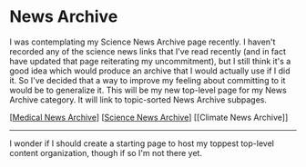 # News Archive

I was contemplating my Science News Archive page recently.  I haven't recorded any of the science news links that I've read recently (and in fact have updated that page reiterating my uncommitment), but I still think it's a good idea which would produce an archive that I would actually use if I did it.  So I've decided that a way to improve my feeling about committing to it would be to generalize it.  This will be my new top-level page for my News Archive category.  It will link to topic-sorted News Archive subpages.

[[Medical News Archive]]
[[Science News Archive]]
[[Climate News Archive]]

---
I wonder if I should create a starting page to host my toppest top-level content organization, though if so I'm not there yet.

[//begin]: # "Autogenerated link references for markdown compatibility"
[Medical News Archive]: medical-news-archive "Medical News Archive"
[Science News Archive]: Science-News-Archive "Science News Archive"
[//end]: # "Autogenerated link references"
